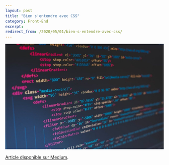 ```yaml
---
layout: post
title: "Bien s'entendre avec CSS"
category: Front-End
excerpt:
redirect_from: /2020/05/01/bien-s-entendre-avec-css/
---
```


![Des lignes de code](/images/blog/2020-05/css.jpg)

[Article disponible sur Medium](https://medium.com/p/e9855af2759d).